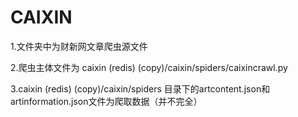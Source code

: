 # CAIXIN
1.文件夹中为财新网文章爬虫源文件

2.爬虫主体文件为 caixin (redis) (copy)/caixin/spiders/caixincrawl.py

3.caixin (redis) (copy)/caixin/spiders 目录下的artcontent.json和artinformation.json文件为爬取数据（并不完全）
